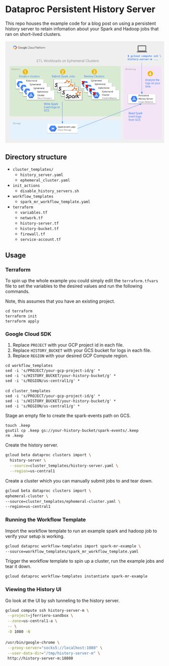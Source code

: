 # Dataproc Persistent History Server
This repo houses the example code for a blog post on using a persistent history
server to retain infomation about your Spark and Hadoop jobs that ran on short-lived
clusters.

![Architecture Diagram](img/persistent-history-arch.png)

## Directory structure

- `cluster_templates/`
  - `history_server.yaml`
  - `ephemeral_cluster.yaml` 
- `init_actions`
  - `disable_history_servers.sh`
- `workflow_templates`
  - `spark_mr_workflow_template.yaml`
- `terraform`
  - `variables.tf` 
  - `network.tf` 
  - `history-server.tf` 
  - `history-bucket.tf` 
  - `firewall.tf` 
  - `service-account.tf`

## Usage

### Terraform
To spin up the whole example you could simply edit the 
`terraform.tfvars` file to set the variables to the 
desired values and run the following commands.

Note, this assumes that you have an existing project.

```
cd terraform
terraform init
terraform apply
```

### Google Cloud SDK
1.  Replace `PROJECT` with your GCP project id in each file.
1.  Replace `HISTORY_BUCKET` with your GCS bucket for logs in each file.
1.  Replace `REGION` with your desired GCP Compute region.

```
cd workflow_templates
sed -i 's/PROJECT/your-gcp-project-id/g' *
sed -i 's/HISTORY_BUCKET/your-history-bucket/g' *
sed -i 's/REGION/us-central1/g' *

cd cluster_templates
sed -i 's/PROJECT/your-gcp-project-id/g' *
sed -i 's/HISTORY_BUCKET/your-history-bucket/g' *
sed -i 's/REGION/us-central1/g' *
```

Stage an empty file to create the spark-events path on GCS. 

```
touch .keep
gsutil cp .keep gs://your-history-bucket/spark-events/.keep
rm .keep
```

Create the history server.

```sh
gcloud beta dataproc clusters import \
  history-server \
  --source=cluster_templates/history-server.yaml \
  --region=us-central1
```

Create a cluster which you can manually submit jobs to and tear down.

```sh
gcloud beta dataproc clusters import \
ephemeral-cluster \
--source=cluster_templates/ephemeral-cluster.yaml \
--region=us-central1
```

### Running the Workflow Template
Import the workflow template to run an example spark and hadoop job
to verify your setup is working.

```sh
gcloud dataproc workflow-templates import spark-mr-example \
--source=workflow_templates/spark_mr_workflow_template.yaml
```

Trigger the workflow template to spin up a cluster,
run the example jobs and tear it down.

```sh
gcloud dataproc workflow-templates instantiate spark-mr-example
```

### Viewing the History UI
Go look at the UI by ssh tunneling to the history server.

```sh
gcloud compute ssh history-server-m \
 --project=jferriero-sandbox \
 --zone=us-central1-a \
 -- \
 -D 1080 -N

/usr/bin/google-chrome \
 --proxy-server="socks5://localhost:1080" \
 --user-data-dir="/tmp/history-server-m" \
 http://history-server-m:18080
```
